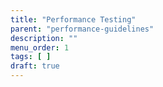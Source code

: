 ```yaml
---
title: "Performance Testing"
parent: "performance-guidelines"
description: ""
menu_order: 1
tags: [ ]
draft: true
---
```


